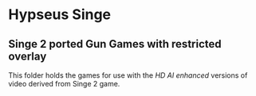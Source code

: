 # Hypseus Singe


## Singe 2 ported Gun Games with restricted overlay

This folder holds the games for use with the _HD AI enhanced_ versions of video derived from Singe 2 game.
